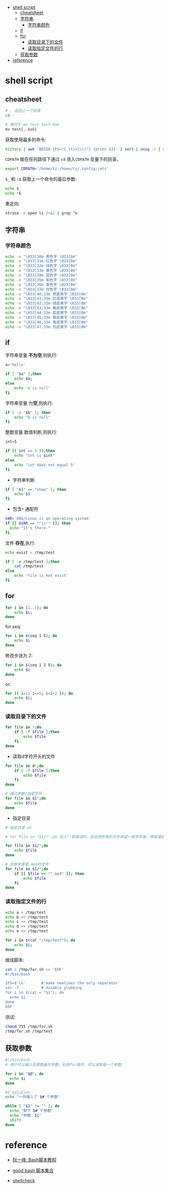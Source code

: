 
<!-- mtoc-start -->

* [shell script](#shell-script)
  * [cheatsheet](#cheatsheet)
  * [字符串](#字符串)
    * [字符串颜色](#字符串颜色)
  * [if](#if)
  * [for](#for)
    * [读取目录下的文件](#读取目录下的文件)
    * [读取指定文件的行](#读取指定文件的行)
  * [获取参数](#获取参数)
* [reference](#reference)

<!-- mtoc-end -->

# shell script

## cheatsheet

```sh
# - 返回上一个目录
cd -

# 等同于 mv test test.bak
mv test{,.bak}
```

获取使用最多的命令:

```sh
history | awk 'BEGIN {FS="[ \t]+|\\|"} {print $3}' | sort | uniq -c | sort -nr | head
```

`CDPATH` 能在任何路径下通过 `cd` 进入`CDPATH` 变量下的目录，

```sh
export CDPATH='/home/tz:/home/tz/.config:/etc'
```

`$_` 和 `!$` 获取上一个命令的最后参数:

```sh
echo $_
echo !$
```

重定向:

```sh
strace -e open ls 2>&1 | grep ^n
```

## 字符串

### 字符串颜色

```sh
echo -e "\033[30m 黑色字 \033[0m"
echo -e "\033[31m 红色字 \033[0m"
echo -e "\033[32m 绿色字 \033[0m"
echo -e "\033[33m 黄色字 \033[0m"
echo -e "\033[34m 蓝色字 \033[0m"
echo -e "\033[35m 紫色字 \033[0m"
echo -e "\033[36m 青色字 \033[0m"
echo -e "\033[37m 白色字 \033[0m"
echo -e "\033[40;33m 黑底黄字 \033[0m"
echo -e "\033[41;33m 红底黄字 \033[0m"
echo -e "\033[42;33m 绿底黄字 \033[0m"
echo -e "\033[43;33m 黄底黄字 \033[0m"
echo -e "\033[44;33m 蓝底黄字 \033[0m"
echo -e "\033[45;33m 紫底黄字 \033[0m"
echo -e "\033[46;33m 青底黄字 \033[0m"
echo -e "\033[47;33m 白底黄字 \033[0m"
```

## if

字符串变量 **不为空**,则执行:

```sh
a='hello'

if [ "$a" ];then
    echo $a;
else
    echo 'a is null'
fi
```

字符串变量 为**空**,则执行:

```sh
if [ -z "$b" ]; then
    echo "b is null"
fi
```

整数变量 数值判断,则执行:

```sh
int=5

if (( int == 5 ));then
    echo "int is $int"
else
    echo "int does not equal 5"
fi
```

- 字符串判断

```sh
if [ "$1" == "show" ]; then
    echo $1
fi
```

- 包含`*` 通配符
```sh
VAR='GNU/Linux is an operating system'
if [[ $VAR == *"is"* ]]; then
  echo "It's there."
fi
```


文件 **存在**,执行:

```sh
echo exist > /tmp/test

if [ -e /tmp/test ];then
    cat /tmp/test
else
    echo 'file is not exist'
fi
```

## for

```sh
for i in {1..5}; do
    echo $i;
done
```

for seq:

```sh
for i in $(seq 1 5); do
    echo $i
done
```

修改步进为 2:

```sh
for i in $(seq 1 2 5); do
    echo $i
done
```

or:

```sh
for (( i=1; i<=5; i=i+2 )); do
    echo $i;
done
```

### 读取目录下的文件

```sh
for file in *;do
    if [ -f $file ];then
        echo $file
    fi
done
```

- 读取d字符开头的文件

```sh
for file in d*;do
    if [ -f $file ];then
        echo $file
    fi
done

# 通过参数1指定字符
for file in $1*;do
    echo $file
done
```

- 指定目录

```sh
# 指定目录.sh

# for file in "$1/*";do 加入""是错误的，这会把所有的文件拼成一串字符串，再赋值给$file

for file in $1/*;do
    echo $file
done
```

```sh
# 读取末尾是.mp4的文件
for file in $1/*;do
    if [[ $file == *".mp4" ]]; then
        echo $file
    fi
done
```

### 读取指定文件的行

```sh
echo a > /tmp/test
echo b >> /tmp/test
echo c >> /tmp/test
echo d >> /tmp/test
echo e >> /tmp/test

for i in $(cat "/tmp/test"); do
    echo $i;
done
```

做成脚本:

```sh
cat > /tmp/for.sh << 'EOF'
#!/bin/bash

IFS=$'\n'       # make newlines the only separator
set -f          # disable globbing
for i in $(cat < "$1"); do
  echo $i
done
EOF
```

测试:

```sh
chmod 755 /tmp/for.sh
/tmp/for.sh /tmp/test
```

## 获取参数

```sh
#!/bin/bash
# 用户可以输入任意数量的参数，利用for循环，可以读取每一个参数。

for i in "$@"; do
  echo $i
done

#2 Solution
echo "一共输入了 $# 个参数"

while [ "$1" != "" ]; do
  echo "剩下 $# 个参数"
  echo "参数：$1"
  shift
done
```

# reference

- [阮一峰: Bash脚本教程](https://wangdoc.com/bash/intro.html)

- [good bash 脚本集合](https://github.com/alexanderepstein/Bash-Snippets)

- [shellcheck](https://www.shellcheck.net/)
